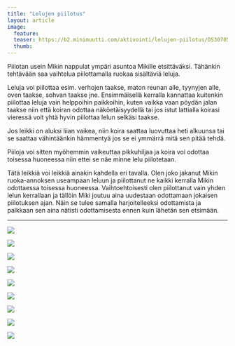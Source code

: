 ```yaml
---
title: "Lelujen piilotus"
layout: article
image:
  feature:
  teaser: https://b2.minimuutti.com/aktivointi/lelujen-piilotus/DS30705-245px.jpg
  thumb:
---
```


Piilotan usein Mikin nappulat ympäri asuntoa Mikille etsittäväksi. Tähänkin tehtävään saa vaihtelua piilottamalla ruokaa sisältäviä leluja.

Leluja voi piilottaa esim. verhojen taakse, maton reunan alle, tyynyjen alle, oven taakse, sohvan taakse jne. Ensimmäisellä kerralla kannattaa kuitenkin piilottaa leluja vain helppoihin paikkoihin, kuten vaikka vaan pöydän jalan taakse niin että koiran odottaa näköetäisyydellä tai jos istut lattialla koirasi vieressä voit yhtä hyvin piilottaa lelun selkäsi taakse.

Jos leikki on aluksi liian vaikea, niin koira saattaa luovuttaa heti alkuunsa tai se saattaa vähintäänkin hämmentyä jos se ei ymmärrä mitä sen pitää tehdä.

Piiloja voi sitten myöhemmin vaikeuttaa pikkuhiljaa ja koira voi odottaa toisessa huoneessa niin ettei se näe minne lelu piilotetaan.

Tätä leikkiä voi leikkiä ainakin kahdella eri tavalla. Olen joko jakanut Mikin ruoka-annoksen useampaan leluun ja piilottanut ne kaikki kerralla Mikin odottaessa toisessa huoneessa. Vaihtoehtoisesti olen piilottanut vain yhden lelun kerrallaan ja tällöin Miki joutuu aina uudestaan odottamaan jokaisen piilotuksen ajan. Näin se tulee samalla harjoitelleeksi odottamista ja palkkaan sen aina nätisti odottamisesta ennen kuin lähetän sen etsimään.

---

![](https://b2.minimuutti.com/aktivointi/lelujen-piilotus/DS30724-800px.jpg)

![](https://b2.minimuutti.com/aktivointi/lelujen-piilotus/DS30730-800px.jpg)

![](https://b2.minimuutti.com/aktivointi/lelujen-piilotus/DS30733-800px.jpg)

![](https://b2.minimuutti.com/aktivointi/lelujen-piilotus/DS30750-800px.jpg)

![](https://b2.minimuutti.com/aktivointi/lelujen-piilotus/DS30754-800px.jpg)

![](https://b2.minimuutti.com/aktivointi/lelujen-piilotus/DS30694-800px.jpg)

![](https://b2.minimuutti.com/aktivointi/lelujen-piilotus/DS30701-800px.jpg)

![](https://b2.minimuutti.com/aktivointi/lelujen-piilotus/DS30702-800px.jpg)

![](https://b2.minimuutti.com/aktivointi/lelujen-piilotus/DS30705-800px.jpg)
